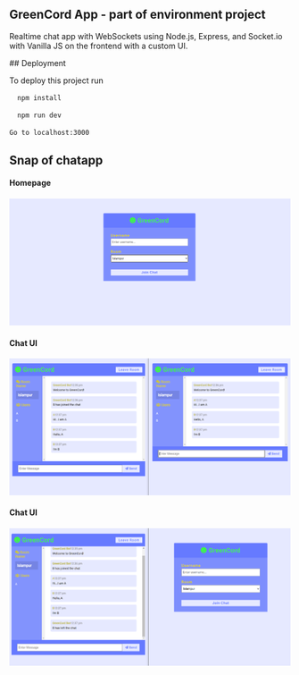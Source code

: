 <h2>GreenCord App - part of environment project</h2>

<p>Realtime chat app with WebSockets using Node.js, Express, and Socket.io with Vanilla JS on the frontend with a custom UI.</p>
## Deployment

To deploy this project run

```bash
  npm install
```
```bash
  npm run dev
```
```bash
Go to localhost:3000
```

<h2>Snap of chatapp</h2>
<h4>Homepage<h4>
<img src="./Screenshots/1.png" alt="">
<h4>Chat UI<h4>
<img src="./Screenshots/2.png" alt="">
<h4>Chat UI<h4>
<img src="./Screenshots/3.png" alt="">
